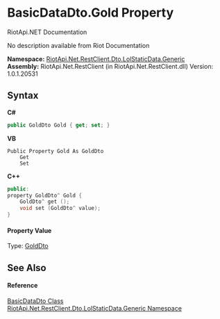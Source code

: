# BasicDataDto.Gold Property 
RiotApi.NET Documentation 

No description available from Riot Documentation

**Namespace:**&nbsp;<a href="304beb8e-603a-7dd9-9522-85c438524038">RiotApi.Net.RestClient.Dto.LolStaticData.Generic</a><br />**Assembly:**&nbsp;RiotApi.Net.RestClient (in RiotApi.Net.RestClient.dll) Version: 1.0.1.20531

## Syntax

**C#**<br />
``` C#
public GoldDto Gold { get; set; }
```

**VB**<br />
``` VB
Public Property Gold As GoldDto
	Get
	Set
```

**C++**<br />
``` C++
public:
property GoldDto^ Gold {
	GoldDto^ get ();
	void set (GoldDto^ value);
}
```


#### Property Value
Type: <a href="ef0d5465-681c-30a4-05af-788e343ff260">GoldDto</a>

## See Also


#### Reference
<a href="e980ed23-5389-db5a-877f-d2a841c136ae">BasicDataDto Class</a><br /><a href="304beb8e-603a-7dd9-9522-85c438524038">RiotApi.Net.RestClient.Dto.LolStaticData.Generic Namespace</a><br />